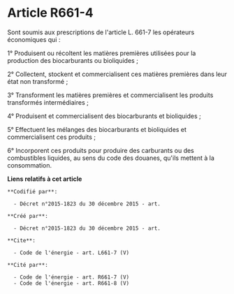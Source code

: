 # Article R661-4

Sont soumis aux prescriptions de l'article L. 661-7 les opérateurs économiques qui : 

1° Produisent ou récoltent les matières premières utilisées pour la production des biocarburants ou bioliquides ; 

2° Collectent, stockent et commercialisent ces matières premières dans leur état non transformé ;

3° Transforment les matières premières et commercialisent les produits transformés intermédiaires ; 

4° Produisent et commercialisent des biocarburants et bioliquides ; 

5° Effectuent les mélanges des biocarburants et bioliquides et commercialisent ces produits ; 

6° Incorporent ces produits pour produire des carburants ou des combustibles liquides, au sens du code des douanes, qu'ils
mettent à la consommation.

**Liens relatifs à cet article**

	**Codifié par**:

	  - Décret n°2015-1823 du 30 décembre 2015 - art.

	**Créé par**:

	  - Décret n°2015-1823 du 30 décembre 2015 - art.

	**Cite**:

	  - Code de l'énergie - art. L661-7 (V)

	**Cité par**:

	  - Code de l'énergie - art. R661-7 (V)
	  - Code de l'énergie - art. R661-8 (V)
